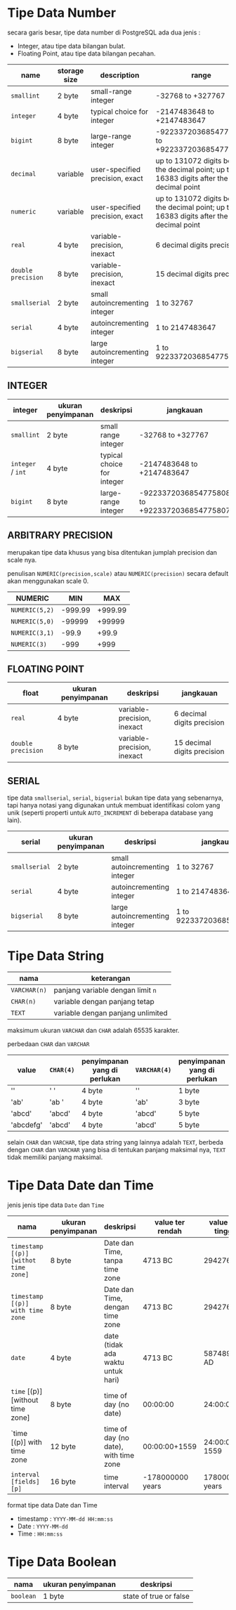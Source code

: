 <h1 id='tipeDataNumber'>Tipe Data Number</h1>

secara garis besar, tipe data number di PostgreSQL ada dua jenis :

- Integer, atau tipe data bilangan bulat.
- Floating Point, atau tipe data bilangan pecahan.

| name               | storage size | description                     | range                                                                                    |
| ------------------ | ------------ | ------------------------------- | ---------------------------------------------------------------------------------------- |
| `smallint`         | 2 byte       | small-range integer             | -32768 to +327767                                                                        |
| `integer`          | 4 byte       | typical choice for integer      | -2147483648 to +2147483647                                                               |
| `bigint`           | 8 byte       | large-range integer             | -9223372036854775808 to +9223372036854775807                                             |
| `decimal`          | variable     | user-specified precision, exact | up to 131072 digits before the decimal point; up to 16383 digits after the decimal point |
| `numeric`          | variable     | user-specified precision, exact | up to 131072 digits before the decimal point; up to 16383 digits after the decimal point |
| `real`             | 4 byte       | variable-precision, inexact     | 6 decimal digits precision                                                               |
| `double precision` | 8 byte       | variable-precision, inexact     | 15 decimal digits precision                                                              |
| `smallserial`      | 2 byte       | small autoincrementing integer  | 1 to 32767                                                                               |
| `serial`           | 4 byte       | autoincrementing integer        | 1 to 2147483647                                                                          |
| `bigserial`        | 8 byte       | large autoincrementing integer  | 1 to 9223372036854775807                                                                 |

<h2 id='integer'>INTEGER</h2>

| integer           | ukuran penyimpanan | deskripsi                  | jangkauan                                    |
| ----------------- | ------------------ | -------------------------- | -------------------------------------------- |
| `smallint`        | 2 byte             | small range integer        | -32768 to +327767                            |
| `integer` / `int` | 4 byte             | typical choice for integer | -2147483648 to +2147483647                   |
| `bigint`          | 8 byte             | large-range integer        | -9223372036854775808 to +9223372036854775807 |

<h2 id='arbitrary'>ARBITRARY PRECISION</h2>

merupakan tipe data khusus yang bisa ditentukan jumplah precision dan scale nya.

penulisan `NUMERIC(precision,scale)` atau `NUMERIC(precision)` secara default akan menggunakan scale 0.

| NUMERIC        | MIN     | MAX     |
| -------------- | ------- | ------- |
| `NUMERIC(5,2)` | -999.99 | +999.99 |
| `NUMERIC(5,0)` | -99999  | +99999  |
| `NUMERIC(3,1)` | -99.9   | +99.9   |
| `NUMERIC(3)`   | -999    | +999    |

<h2 id='float'>FLOATING POINT</h2>

| float              | ukuran penyimpanan | deskripsi                   | jangkauan                   |
| ------------------ | ------------------ | --------------------------- | --------------------------- |
| `real`             | 4 byte             | variable-precision, inexact | 6 decimal digits precision  |
| `double precision` | 8 byte             | variable-precision, inexact | 15 decimal digits precision |

<h2 id='serial'>SERIAL</h2>

tipe data `smallserial`, `serial`, `bigserial` bukan tipe data yang sebenarnya, tapi hanya notasi yang digunakan untuk membuat identifikasi colom yang unik (seperti properti untuk `AUTO_INCREMENT` di beberapa database yang lain).

| serial        | ukuran penyimpanan | deskripsi                      | jangkauan                |
| ------------- | ------------------ | ------------------------------ | ------------------------ |
| `smallserial` | 2 byte             | small autoincrementing integer | 1 to 32767               |
| `serial`      | 4 byte             | autoincrementing integer       | 1 to 2147483647          |
| `bigserial`   | 8 byte             | large autoincrementing integer | 1 to 9223372036854775807 |

<h1 id='tipeDataString'>Tipe Data String</h1>

| nama         | keterangan                        |
| ------------ | --------------------------------- |
| `VARCHAR(n)` | panjang variable dengan limit `n` |
| `CHAR(n)`    | variable dengan panjang tetap     |
| `TEXT`       | variable dengan panjang unlimited |

maksimum ukuran `VARCHAR` dan `CHAR` adalah 65535 karakter.

perbedaan `CHAR` dan `VARCHAR`

| value     | `CHAR(4)` | penyimpanan yang di perlukan | `VARCHAR(4)` | penyimpanan yang di perlukan |
| --------- | --------- | ---------------------------- | ------------ | ---------------------------- |
| ''        | ' '       | 4 byte                       | ''           | 1 byte                       |
| 'ab'      | 'ab '     | 4 byte                       | 'ab'         | 3 byte                       |
| 'abcd'    | 'abcd'    | 4 byte                       | 'abcd'       | 5 byte                       |
| 'abcdefg' | 'abcd'    | 4 byte                       | 'abcd'       | 5 byte                       |

selain `CHAR` dan `VARCHAR`, tipe data string yang lainnya adalah `TEXT`, berbeda dengan `CHAR` dan `VARCHAR` yang bisa di tentukan panjang maksimal nya, `TEXT` tidak memiliki panjang maksimal.

<h1 id='tipeDataDateDanTime'>Tipe Data Date dan Time</h1>

jenis jenis tipe data `Date` dan `Time`

| nama                                 | ukuran penyimpanan | deskripsi                             | value ter rendah | value ter tinggi | resolusi |
| ------------------------------------ | ------------------ | ------------------------------------- | ---------------- | ---------------- | -------- |
| `timestamp [(p)] [withot time zone]` | 8 byte             | Date dan Time, tanpa time zone        | 4713 BC          | 294276 AD        | 1 ms     |
| `timestamp [(p)] with time zone`     | 8 byte             | Date dan Time, dengan time zone       | 4713 BC          | 294276 AD        | 1 ms     |
| `date`                               | 4 byte             | date (tidak ada waktu untuk hari)     | 4713 BC          | 5874897 AD       | 1 day    |
| `time` [(p)] [without time zone]     | 8 byte             | time of day (no date)                 | 00:00:00         | 24:00:00         | 1 ms     |
| `time [(p)] with time zone           | 12 byte            | time of day (no date), with time zone | 00:00:00+1559    | 24:00:00-1559    | 1ms      |
| `interval [fields] [p]`              | 16 byte            | time interval                         | -178000000 years | 178000000 years  | 1 ms     |

format tipe data Date dan Time

- timestamp : `YYYY-MM-dd HH:mm:ss`
- Date : `YYYY-MM-dd`
- Time : `HH:mm:ss`

<h1 id='tipeDataBoolean'>Tipe Data Boolean</h1>

| nama      | ukuran penyimpanan | deskripsi              |
| --------- | ------------------ | ---------------------- |
| `boolean` | 1 byte             | state of true or false |
